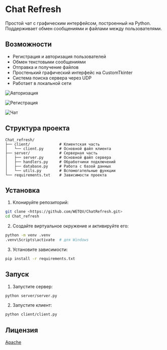 # Chat Refresh

Простой чат с графическим интерфейсом, построенный на Python. Поддерживает обмен сообщениями и файлами между пользователями.

## Возможности

- Регистрация и авторизация пользователей
- Обмен текстовыми сообщениями
- Отправка и получение файлов
- Простенький графический интерфейс на CustomTkinter
- Система поиска сервера через UDP
- Работает в локальной сети

![Авторизация](images/photo_Authorization.jpg)

![Регистрация](images/photo_Registration.jpg)

![Чат](images/photo_Chat.jpg)

## Структура проекта

```
Chat_refresh/
├── client/             # Клиентская часть
│   └── client.py       # Основной файл клиента
├── server/             # Серверная часть
│   ├── server.py       # Основной файл сервера
│   ├── handlers.py     # Обработчики подключений
│   ├── database.py     # Работа с базой данных
│   └── utils.py        # Вспомогательные функции
└── requirements.txt    # Зависимости проекта
```

## Установка

1. Клонируйте репозиторий:
```bash
git clone <https://github.com/WETQV/ChatRefresh.git>
cd Chat_refresh
```

2. Создайте виртуальное окружение и активируйте его:
```bash
python -m venv .venv
.venv\Scripts\activate  # для Windows
```

3. Установите зависимости:
```bash
pip install -r requirements.txt
```

## Запуск

1. Запустите сервер:
```bash
python server/server.py
```

2. Запустите клиент:
```bash
python client/client.py
```

## Лицензия

[Apache](LICENSE)
